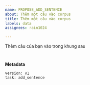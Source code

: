 ```yaml
---
name: PROPOSE_ADD_SENTENCE
about: Thêm một câu vào corpus
title: Thêm một câu vào corpus
labels: data
assignees: rain1024

---
```


Thêm câu của bạn vào trong khung sau 

```
 
```

**Metadata**

```
version: v1
task: add_sentence
```
